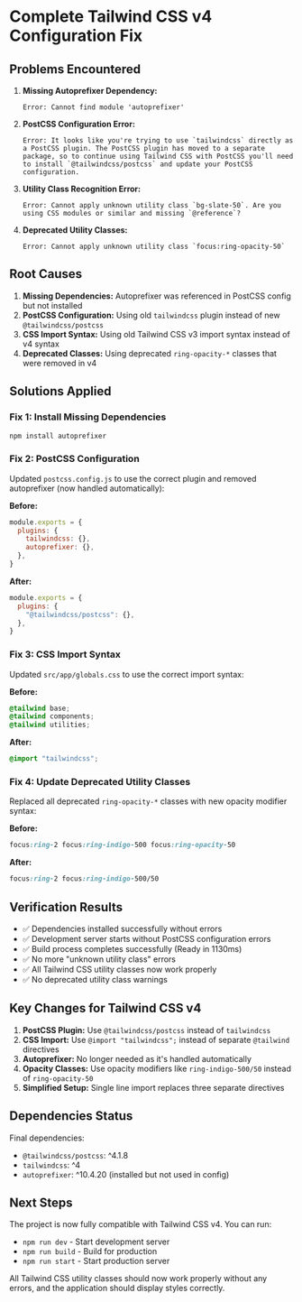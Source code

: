 # Complete Tailwind CSS v4 Configuration Fix

## Problems Encountered
1. **Missing Autoprefixer Dependency:**
   ```
   Error: Cannot find module 'autoprefixer'
   ```

2. **PostCSS Configuration Error:**
   ```
   Error: It looks like you're trying to use `tailwindcss` directly as a PostCSS plugin. The PostCSS plugin has moved to a separate package, so to continue using Tailwind CSS with PostCSS you'll need to install `@tailwindcss/postcss` and update your PostCSS configuration.
   ```

3. **Utility Class Recognition Error:**
   ```
   Error: Cannot apply unknown utility class `bg-slate-50`. Are you using CSS modules or similar and missing `@reference`?
   ```

4. **Deprecated Utility Classes:**
   ```
   Error: Cannot apply unknown utility class `focus:ring-opacity-50`
   ```

## Root Causes
1. **Missing Dependencies:** Autoprefixer was referenced in PostCSS config but not installed
2. **PostCSS Configuration:** Using old `tailwindcss` plugin instead of new `@tailwindcss/postcss`
3. **CSS Import Syntax:** Using old Tailwind CSS v3 import syntax instead of v4 syntax
4. **Deprecated Classes:** Using deprecated `ring-opacity-*` classes that were removed in v4

## Solutions Applied

### Fix 1: Install Missing Dependencies
```bash
npm install autoprefixer
```

### Fix 2: PostCSS Configuration
Updated `postcss.config.js` to use the correct plugin and removed autoprefixer (now handled automatically):

**Before:**
```javascript
module.exports = {
  plugins: {
    tailwindcss: {},
    autoprefixer: {},
  },
}
```

**After:**
```javascript
module.exports = {
  plugins: {
    "@tailwindcss/postcss": {},
  },
}
```

### Fix 3: CSS Import Syntax
Updated `src/app/globals.css` to use the correct import syntax:

**Before:**
```css
@tailwind base;
@tailwind components;
@tailwind utilities;
```

**After:**
```css
@import "tailwindcss";
```

### Fix 4: Update Deprecated Utility Classes
Replaced all deprecated `ring-opacity-*` classes with new opacity modifier syntax:

**Before:**
```css
focus:ring-2 focus:ring-indigo-500 focus:ring-opacity-50
```

**After:**
```css
focus:ring-2 focus:ring-indigo-500/50
```

## Verification Results
- ✅ Dependencies installed successfully without errors
- ✅ Development server starts without PostCSS configuration errors
- ✅ Build process completes successfully (Ready in 1130ms)
- ✅ No more "unknown utility class" errors
- ✅ All Tailwind CSS utility classes now work properly
- ✅ No deprecated utility class warnings

## Key Changes for Tailwind CSS v4
1. **PostCSS Plugin:** Use `@tailwindcss/postcss` instead of `tailwindcss`
2. **CSS Import:** Use `@import "tailwindcss";` instead of separate `@tailwind` directives
3. **Autoprefixer:** No longer needed as it's handled automatically
4. **Opacity Classes:** Use opacity modifiers like `ring-indigo-500/50` instead of `ring-opacity-50`
5. **Simplified Setup:** Single line import replaces three separate directives

## Dependencies Status
Final dependencies:
- `@tailwindcss/postcss`: ^4.1.8
- `tailwindcss`: ^4
- `autoprefixer`: ^10.4.20 (installed but not used in config)

## Next Steps
The project is now fully compatible with Tailwind CSS v4. You can run:
- `npm run dev` - Start development server
- `npm run build` - Build for production
- `npm run start` - Start production server

All Tailwind CSS utility classes should now work properly without any errors, and the application should display styles correctly.

